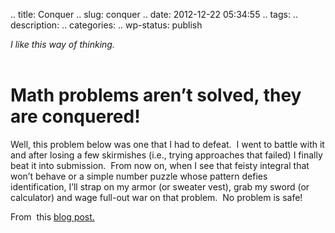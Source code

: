 .. title: Conquer
.. slug: conquer
.. date: 2012-12-22 05:34:55
.. tags: 
.. description: 
.. categories: 
.. wp-status: publish

<html><body><address>I like this way of thinking.</address><address> </address>

<h1>Math problems aren’t solved, they are conquered!</h1>

Well, this problem below was one that I had to defeat.  I went to battle with it and after losing a few skirmishes (i.e., trying approaches that failed) I finally beat it into submission.  From now on, when I see that feisty integral that won’t behave or a simple number puzzle whose pattern defies identification, I’ll strap on my armor (or sweater vest), grab my sword (or calculator) and wage full-out war on that problem.  No problem is safe!



From  this <a href="http://blog.drscottfranklin.net/2011/04/29/arcs-in-a-square-or-snakes-on-plane-2/">blog post.</a>



 </body></html>